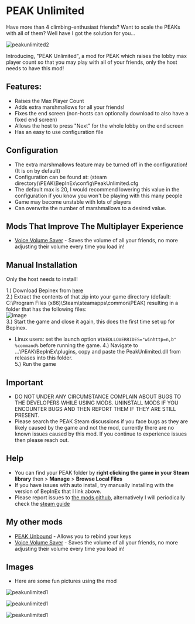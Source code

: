 # PEAK Unlimited

Have more than 4 climbing-enthusiast friends? Want to scale the PEAKs with all of them? Well have I got the solution for you... <br>

![peakunlimited2](https://glarmer.xyz/images/head.png)

Introducing, "PEAK Unlimited", a mod for PEAK which raises the lobby max player count so that you may play with all of your friends, only the host needs to have this mod! 

## Features:
- Raises the Max Player Count
- Adds extra marshmallows for all your friends! 
- Fixes the end screen (non-hosts can optionally download to also have a fixed end screen)
- Allows the host to press "Next" for the whole lobby on the end screen
- Has an easy to use configuration file


## Configuration
- The extra marshmallows feature may be turned off in the configuration! (It is on by default)
- Configuration can be found at: (steam directory)\PEAK\BepInEx\config\PeakUnlimited.cfg
- The default max is 20, I would recommend lowering this value in the configuration if you know you won't be playing with this many people
- Game may become unstable with lots of players
- Can overwrite the number of marshmallows to a desired value.

## Mods That Improve The Multiplayer Experience
- [Voice Volume Saver](https://thunderstore.io/c/peak/p/glarmer/PEAK_Voice_Volume_Saver/) - Saves the volume of all your friends, no more adjusting their volume every time you load in!

## Manual Installation
Only the host needs to install!

1.) Download Bepinex from [here](https://github.com/BepInEx/BepInEx/releases/download/v5.4.23.3/BepInEx_win_x64_5.4.23.3.zip) <br>
2.) Extract the contents of that zip into your game directory (default: C:\Program Files (x86)\Steam\steamapps\common\PEAK) resulting in a folder that has the following files: <br>
![image](https://github.com/user-attachments/assets/403d9a1d-16a4-409c-a046-bc56141ac0ca) <br>
3.) Start the game and close it again, this does the first time set up for Bepinex. <br>
- Linux users: set the launch option `WINEDLLOVERRIDES="winhttp=n,b" %command%` before running the game.
4.) Navigate to ...\PEAK\BepInEx\plugins, copy and paste the PeakUnlimited.dll from releases into this folder. <br>
5.) Run the game <br>

## Important
- DO NOT UNDER ANY CIRCUMSTANCE COMPLAIN ABOUT BUGS TO THE DEVELOPERS WHILE USING MODS. UNINSTALL MODS IF YOU ENCOUNTER BUGS AND THEN REPORT THEM IF THEY ARE STILL PRESENT.
- Please search the PEAK Steam discussions if you face bugs as they are likely caused by the game and not the mod, currently there are no known issues caused by this mod. If you continue to experience issues then please reach out.

## Help
- You can find your PEAK folder by **right clicking the game in your Steam library** then > **Manage** > **Browse Local Files**
- If you have issues with auto install, try manually installing with the version of BepInEx that I link above.
- Please report issues to [the mods github](https://github.com/glarmer/PEAK-Unlimited/), alternatively I will periodically check the [steam guide](https://steamcommunity.com/sharedfiles/filedetails/?id=3501916945&tscn=1750268995)

## My other mods

- [PEAK Unbound](https://thunderstore.io/c/peak/p/glarmer/PEAK_Unbound/) - Allows you to rebind your keys
- [Voice Volume Saver](https://thunderstore.io/c/peak/p/glarmer/PEAK_Voice_Volume_Saver/) - Saves the volume of all your friends, no more adjusting their volume every time you load in!


## Images
- Here are some fun pictures using the mod


![peakunlimited1](https://glarmer.xyz/images/1mNyvy8.png)

![peakunlimited1](https://glarmer.xyz/images/9pnQpW8.png)

![peakunlimited1](https://glarmer.xyz/images/W5183qL.png)